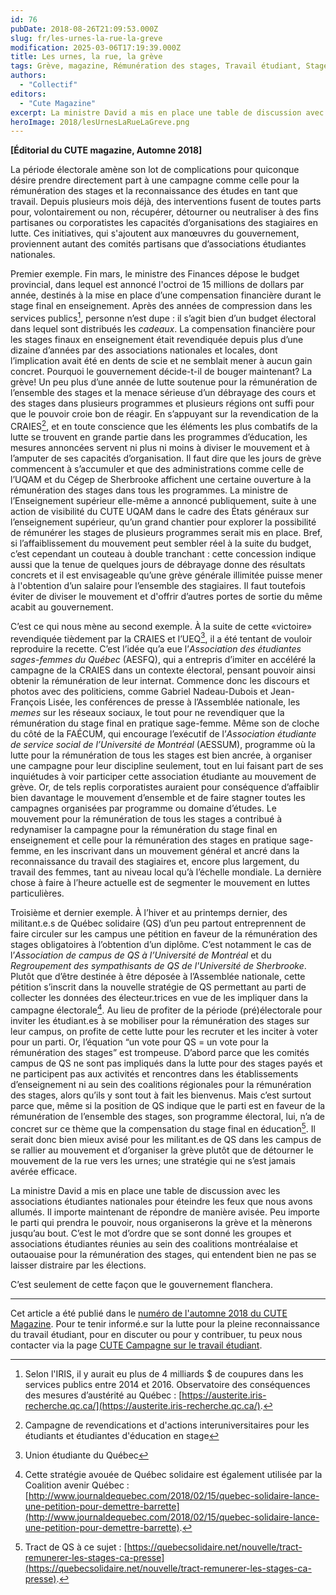 ```yaml
---
id: 76
pubDate: 2018-08-26T21:09:53.000Z
slug: fr/les-urnes-la-rue-la-greve
modification: 2025-03-06T17:19:39.000Z
title: Les urnes, la rue, la grève
tags: Grève, magazine, Rémunération des stages, Travail étudiant, Stage, CUTE
authors:
  - "Collectif"
editors:
  - "Cute Magazine"
excerpt: La ministre David a mis en place une table de discussion avec les associations étudiantes nationales pour éteindre les feux que nous avons allumés. Il importe maintenant de répondre de manière avisée. Peu importe le parti qui prendra le pouvoir, nous organiserons la grève.
heroImage: 2018/lesUrnesLaRueLaGreve.png
---
```


**[Éditorial du CUTE magazine, Automne 2018]**

La période électorale amène son lot de complications pour quiconque désire prendre directement part à une campagne comme celle pour la rémunération des stages et la reconnaissance des études en tant que travail. Depuis plusieurs mois déjà, des interventions fusent de toutes parts pour, volontairement ou non, récupérer, détourner ou neutraliser à des fins partisanes ou corporatistes les capacités d’organisations des stagiaires en lutte. Ces initiatives, qui s'ajoutent aux manœuvres du gouvernement, proviennent autant des comités partisans que d’associations étudiantes nationales.

Premier exemple. Fin mars, le ministre des Finances dépose le budget provincial, dans lequel est annoncé l'octroi de 15 millions de dollars par année, destinés à la mise en place d’une compensation financière durant le stage final en enseignement. Après des années de compression dans les services publics[^1], personne n’est dupe : il s’agit bien d’un budget électoral dans lequel sont distribués les _cadeaux_. La compensation financière pour les stages finaux en enseignement était revendiquée depuis plus d’une dizaine d’années par des associations nationales et locales, dont l’implication avait été en dents de scie et ne semblait mener à aucun gain concret. Pourquoi le gouvernement décide-t-il de bouger maintenant? La grève! Un peu plus d’une année de lutte soutenue pour la rémunération de l’ensemble des stages et la menace sérieuse d’un débrayage des cours et des stages dans plusieurs programmes et plusieurs régions ont suffi pour que le pouvoir croie bon de réagir. En s’appuyant sur la revendication de la CRAIES[^2], et en toute conscience que les éléments les plus combatifs de la lutte se trouvent en grande partie dans les programmes d’éducation, les mesures annoncées servent ni plus ni moins à diviser le mouvement et à l’amputer de ses capacités d’organisation. Il faut dire que les jours de grève commencent à s’accumuler et que des administrations comme celle de l’UQAM et du Cégep de Sherbrooke affichent une certaine ouverture à la rémunération des stages dans tous les programmes. La ministre de l’Enseignement supérieur elle-même a annoncé publiquement, suite à une action de visibilité du CUTE UQAM dans le cadre des États généraux sur l’enseignement supérieur, qu’un grand chantier pour explorer la possibilité de rémunérer les stages de plusieurs programmes serait mis en place. Bref, si l’affaiblissement du mouvement peut sembler réel à la suite du budget, c’est cependant un couteau à double tranchant : cette concession indique aussi que la tenue de quelques jours de débrayage donne des résultats concrets et il est envisageable qu’une grève générale illimitée puisse mener à l'obtention d’un salaire pour l’ensemble des stagiaires. Il faut toutefois éviter de diviser le mouvement et d'offrir d’autres portes de sortie du même acabit au gouvernement.

C’est ce qui nous mène au second exemple. À la suite de cette «victoire» revendiquée tièdement par la CRAIES et l’UEQ[^3], il a été tentant de vouloir reproduire la recette. C’est l’idée qu’a eue l’_Association des étudiantes sages-femmes du Québec_ (AESFQ), qui a entrepris d’imiter en accéléré la campagne de la CRAIES dans un contexte électoral, pensant pouvoir ainsi obtenir la rémunération de leur internat. Commence donc les discours et photos avec des politiciens, comme Gabriel Nadeau-Dubois et Jean-François Lisée, les conférences de presse à l’Assemblée nationale, les _memes_ sur les réseaux sociaux, le tout pour ne revendiquer que la rémunération du stage final en pratique sage-femme. Même son de cloche du côté de la FAÉCUM, qui encourage l’exécutif de l’_Association étudiante de service social de l’Université de Montréal_ (AESSUM), programme où la lutte pour la rémunération de tous les stages est bien ancrée, à organiser une campagne pour leur discipline seulement, tout en lui faisant part de ses inquiétudes à voir participer cette association étudiante au mouvement de grève. Or, de tels replis corporatistes auraient pour conséquence d’affaiblir bien davantage le mouvement d’ensemble et de faire stagner toutes les campagnes organisées par programme ou domaine d’études. Le mouvement pour la rémunération de tous les stages a contribué à redynamiser la campagne pour la rémunération du stage final en enseignement et celle pour la rémunération des stages en pratique sage-femme, en les inscrivant dans un mouvement général et ancré dans la reconnaissance du travail des stagiaires et, encore plus largement, du travail des femmes, tant au niveau local qu’à l’échelle mondiale. La dernière chose à faire à l’heure actuelle est de segmenter le mouvement en luttes particulières.

Troisième et dernier exemple. À l’hiver et au printemps dernier, des militant.e.s de Québec solidaire (QS) d’un peu partout entreprennent de faire circuler sur les campus une pétition en faveur de la rémunération des stages obligatoires à l’obtention d’un diplôme. C’est notamment le cas de l’_Association de campus de QS à l’Université de Montréal_ et du _Regroupement des sympathisants de QS de l'Université de Sherbrooke_. Plutôt que d’être destinée à être déposée à l’Assemblée nationale, cette pétition s’inscrit dans la nouvelle stratégie de QS permettant au parti de collecter les données des électeur.trices en vue de les impliquer dans la campagne électorale[^4]. Au lieu de profiter de la période (pré)électorale pour inviter les étudiant.es à se mobiliser pour la rémunération des stages sur leur campus, on profite de cette lutte pour les recruter et les inciter à voter pour un parti. Or, l’équation “un vote pour QS = un vote pour la rémunération des stages” est trompeuse. D’abord parce que les comités campus de QS ne sont pas impliqués dans la lutte pour des stages payés et ne participent pas aux activités et rencontres dans les établissements d’enseignement ni au sein des coalitions régionales pour la rémunération des stages, alors qu’ils y sont tout à fait les bienvenus. Mais c’est surtout parce que, même si la position de QS indique que le parti est en faveur de la rémunération de l’ensemble des stages, son programme électoral, lui, n’a de concret sur ce thème que la compensation du stage final en éducation[^5]. Il serait donc bien mieux avisé pour les militant.es de QS dans les campus de se rallier au mouvement et d’organiser la grève plutôt que de détourner le mouvement de la rue vers les urnes; une stratégie qui ne s’est jamais avérée efficace.

La ministre David a mis en place une table de discussion avec les associations étudiantes nationales pour éteindre les feux que nous avons allumés. Il importe maintenant de répondre de manière avisée. Peu importe le parti qui prendra le pouvoir, nous organiserons la grève et la mènerons jusqu’au bout. C’est le mot d’ordre que se sont donné les groupes et associations étudiantes réunies au sein des coalitions montréalaise et outaouaise pour la rémunération des stages, qui entendent bien ne pas se laisser distraire par les élections.

C’est seulement de cette façon que le gouvernement flanchera.

---

[^1]: Selon l'IRIS, il y aurait eu plus de 4 milliards $ de coupures dans les services publics entre 2014 et 2016. Observatoire des conséquences des mesures d’austérité au Québec : [https://austerite.iris-recherche.qc.ca/](https://austerite.iris-recherche.qc.ca/).

[^2]: Campagne de revendications et d'actions interuniversitaires pour les étudiants et étudiantes d'éducation en stage

[^3]: Union étudiante du Québec

[^4]: Cette stratégie avouée de Québec solidaire est également utilisée par la Coalition avenir Québec : [http://www.journaldequebec.com/2018/02/15/quebec-solidaire-lance-une-petition-pour-demettre-barrette](http://www.journaldequebec.com/2018/02/15/quebec-solidaire-lance-une-petition-pour-demettre-barrette).

[^5]: Tract de QS à ce sujet : [https://quebecsolidaire.net/nouvelle/tract-remunerer-les-stages-ca-presse](https://quebecsolidaire.net/nouvelle/tract-remunerer-les-stages-ca-presse).

Cet article a été publié dans le [numéro de l'automne 2018 du CUTE Magazine](/archives/cute/materiel/magazines/cutemag-4-fr-automne-2018_august_21.pdf). Pour te tenir informé.e sur la lutte pour la pleine reconnaissance du travail étudiant, pour en discuter ou pour y contribuer, tu peux nous contacter via la page [CUTE Campagne sur le travail étudiant](https://www.facebook.com/campagnetravailetudiant/).
